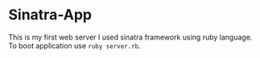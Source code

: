 # Sinatra-App
This is my first web server
I used sinatra framework using ruby language.
To boot application use `ruby server.rb`.
